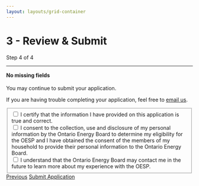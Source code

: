 ```yaml
---
layout: layouts/grid-container
---
```

<style>
img {
  cover-fit: contain;
  max-width: 90%;
}
.content {
  display: flex;
  gap: 30px;
}
.two-thirds > div:first-child {
  width: 66%;

}
.two-up.ontario-input {
  margin: 0;
}
h3 {
  margin-bottom: 1rem;
}
h4 {
  margin-top: 1rem;
}

.save:after{
   content: 'Save Draft';
   display: block;
}
.save:focus:after,
.save:active:after{
   content: 'Draft Saved!';
   display: block;
}
</style>

# 3 - Review & Submit
<div class="ontario-step-indicator">
    <div class="ontario-row">
        <div class="ontario-columns ontario-small-12">
            <div class="ontario-step-indicator">
                <span class="ontario-h4">Step&nbsp;4 of&nbsp;4</span>
            </div>
            <hr />
        </div>
    </div>
</div>

<div class="ontario-callout">
    <h4 class="ontario-callout__title ontario-h5">No missing fields</h4>
    <p>You may continue to submit your application.</p>

</div>

If you are having trouble completing your application, feel free to [email us](#).

<div class="ontario-form-group">
    <fieldset class="ontario-fieldset">
        <div class="ontario-checkboxes">
            <div class="ontario-checkboxes__item">
                <input class="ontario-checkboxes__input" id="checkbox-option-1" name="options" type="checkbox" value="option-1">
                <label class="ontario-checkboxes__label" for="checkbox-option-1">
                    I certify that the information I have provided on this application is true and correct.
                </label>
            </div>
            <div class="ontario-checkboxes__item">
                <input class="ontario-checkboxes__input" id="checkbox-option-2" name="options" type="checkbox" value="option-2">
                <label class="ontario-checkboxes__label" for="checkbox-option-2">
                    I consent to the collection, use and disclosure of my personal information by the Ontario Energy Board to determine my eligibility for the OESP and I have obtained the consent of the members of my household to provide their personal information to the Ontario Energy Board.
                </label>
            </div>
            <div class="ontario-checkboxes__item">
                <input class="ontario-checkboxes__input" id="checkbox-option-3" name="options" type="checkbox" value="option-3">
                <label class="ontario-checkboxes__label" for="checkbox-option-3">
                    I understand that the Ontario Energy Board may contact me in the future to learn more about my experience with the OESP.
                </label>
            </div>
        </div>
    </fieldset>
</div>

<div class="button-group">
<a href="/app3" class="ontario-button ontario-button--secondary">Previous</a>
<a href="" class="ontario-button ontario-button--primary">Submit Application</a>
</div>